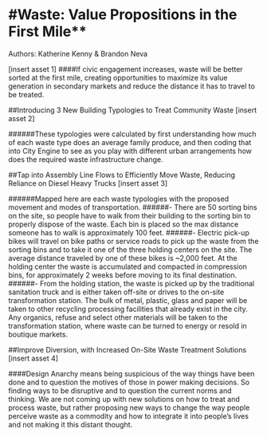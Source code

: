# #Waste: Value Propositions in the First Mile**
Authors: Katherine Kenny & Brandon Neva

[insert asset 1]
####If civic engagement increases, waste will be better sorted at the first mile, creating opportunities to maximize its value generation in secondary markets and reduce the distance it has to travel to be treated.

##Introducing 3 New Building Typologies to Treat Community Waste
[insert asset 2] 

######These typologies were calculated by first understanding how much of each waste type does an average family produce, and then coding that into City Engine to see as you play with different urban arrangements how does the required waste infrastructure change. 

##Tap into Assembly Line Flows to Efficiently Move Waste, Reducing Reliance on Diesel Heavy Trucks
[insert asset 3]

######Mapped here are each waste typologies with the proposed movement and modes of transportation. 
######- There are 50 sorting bins on the site, so people have to walk from their building to the sorting bin to properly dispose of the waste. Each bin is placed so the max distance someone has to walk is approximately 100 feet. 
######- Electric pick-up bikes will travel on bike paths or service roads to pick up the waste from the sorting bins and to take it one of the three holding centers on the site. The average distance traveled by one of these bikes is ~2,000 feet. At the holding center the waste is accumulated and compacted in compression bins, for approximately 2 weeks before moving to its final destination. 
######- From the holding station, the waste is picked up by the traditional sanitation truck and is either taken off-site or drives to the on-site transformation station. The bulk of metal, plastic, glass and paper will be taken to other recycling processing facilities that already exist in the city. Any organics, refuse and select other materials will be taken to the transformation station, where waste can be turned to energy or resold in boutique markets. 

##Improve Diversion, with Increased On-Site Waste Treatment Solutions
[insert asset 4] 

####Design Anarchy means being suspicious of the way things have been done and to question the motives of those in power making decisions. So finding ways to be disruptive and to question the current norms and thinking. We are not coming up with new solutions on how to treat and process waste, but rather proposing new ways to change the way people perceive waste as a commodity and how to integrate it into people’s lives and not making it this distant thought.
